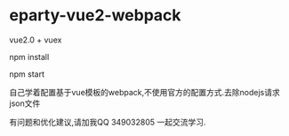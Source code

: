 # eparty-vue2-webpack

vue2.0 + vuex

npm install

npm start

自己学着配置基于vue模板的webpack,不使用官方的配置方式.去除nodejs请求json文件

有问题和优化建议,请加我QQ 349032805 一起交流学习.
